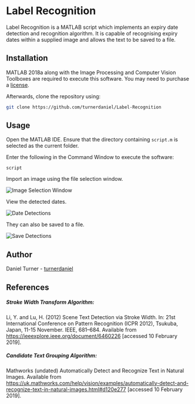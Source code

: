 # Label Recognition

Label Recognition is a MATLAB script which implements an expiry date detection and recognition algorithm. It is capable of recognising expiry dates within a supplied image and allows the text to be saved to a file. 

## Installation

MATLAB 2018a along with the Image Processing and Computer Vision Toolboxes are required to execute this software. You may need to purchase a [license](https://uk.mathworks.com/pricing-licensing.html).

Afterwards, clone the repository using:

```bash
git clone https://github.com/turnerdaniel/Label-Recognition
```

## Usage

Open the MATLAB IDE. Ensure that the directory containing ```script.m``` is selected as the current folder. 

Enter the following in the Command Window to execute the software:

```
script
```
Import an image using the file selection window.

![Image Selection Window](https://user-images.githubusercontent.com/35703802/64533138-d220a800-d30a-11e9-9212-be1391bef9b5.png "Image Selection Window")

View the detected dates. 

![Date Detections](https://user-images.githubusercontent.com/35703802/64533136-d220a800-d30a-11e9-9733-5dae826559a6.png "Date Detections")

They can also be saved to a file.

![Save Detections](https://user-images.githubusercontent.com/35703802/64533139-d220a800-d30a-11e9-848e-70718e706c77.png "Save Detections")

## Author

Daniel Turner - [turnerdaniel](https://github.com/turnerdaniel/)

## References

##### Stroke Width Transform Algorithm:
Li, Y. and Lu, H. (2012) Scene Text Detection via Stroke Width. In: 21st International Conference on Pattern Recognition (ICPR 2012), Tsukuba, Japan, 11-15 November. IEEE, 681–684. Available from https://ieeexplore.ieee.org/document/6460226 [accessed 10 February 2019].

##### Candidate Text Grouping Algorithm:
Mathworks (undated) Automatically Detect and Recognize Text in Natural Images. Available from https://uk.mathworks.com/help/vision/examples/automatically-detect-and-recognize-text-in-natural-images.html#d120e277 [accessed 10 February 2019].

